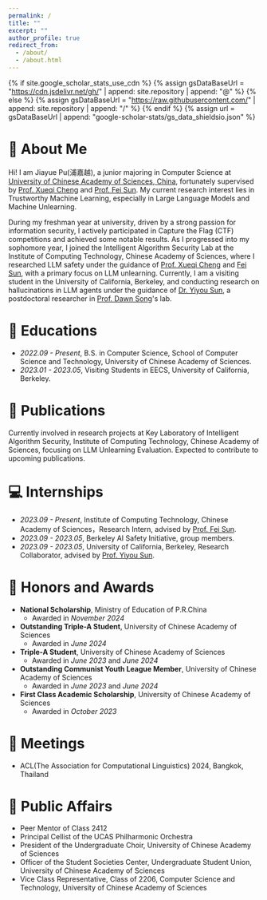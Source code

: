 ```yaml
---
permalink: /
title: ""
excerpt: ""
author_profile: true
redirect_from: 
  - /about/
  - /about.html
---
```


{% if site.google_scholar_stats_use_cdn %}
{% assign gsDataBaseUrl = "https://cdn.jsdelivr.net/gh/" | append: site.repository | append: "@" %}
{% else %}
{% assign gsDataBaseUrl = "https://raw.githubusercontent.com/" | append: site.repository | append: "/" %}
{% endif %}
{% assign url = gsDataBaseUrl | append: "google-scholar-stats/gs_data_shieldsio.json" %}

<span class='anchor' id='about-me'></span>


<!-- 
My research interest includes neural machine translation and computer vision. I have published more than 100 papers at the top international AI conferences with total <a href='https://scholar.google.com/citations?user=DhtAFkwAAAAJ'>google scholar citations <strong><span id='total_cit'>260000+</span></strong></a> (You can also use google scholar badge <a href='https://scholar.google.com/citations?user=DhtAFkwAAAAJ'><img src="https://img.shields.io/endpoint?url={{ url | url_encode }}&logo=Google%20Scholar&labelColor=f6f6f6&color=9cf&style=flat&label=citations"></a>).
-->

# 👋 About Me
Hi! I am Jiayue Pu(浦嘉越), a junior majoring in Computer Science at [University of Chinese Academy of Sciences, China](https://www.ucas.ac.cn/), fortunately supervised by [Prof. Xueqi Cheng](https://scholar.google.com/citations?user=hY8aLqAAAAAJ&hl=en) and [Prof. Fei Sun](http://ofey.me/). My current research interest lies in Trustworthy Machine Learning, especially in Large Language Models and Machine Unlearning.

During my freshman year at university, driven by a strong passion for information security, I actively participated in Capture the Flag (CTF) competitions and achieved some notable results. As I progressed into my sophomore year, I joined the Intelligent Algorithm Security Lab at the Institute of Computing Technology, Chinese Academy of Sciences, where I researched LLM safety under the guidance of [Prof. Xueqi Cheng](https://scholar.google.com/citations?user=hY8aLqAAAAAJ&hl=en) and [Fei Sun](http://ofey.me/), with a primary focus on LLM unlearning. Currently, I am a visiting student in the University of California, Berkeley, and conducting research on hallucinations in LLM agents under the guidance of [Dr. Yiyou Sun](https://sunyiyou.github.io/), a postdoctoral researcher in [Prof. Dawn Song](https://dawnsong.io/)'s lab.

# 📖 Educations
- *2022.09 - Present*, B.S. in Computer Science, School of Computer Science and Technology, University of Chinese Academy of Sciences.
- *2023.01 - 2023.05*, Visiting Students in EECS, University of California, Berkeley.
  
# 📝 Publications 
Currently involved in research projects at Key Laboratory of Intelligent Algorithm Security, Institute of Computing Technology, Chinese Academy of Sciences, focusing on LLM Unlearning Evaluation. Expected to contribute to upcoming publications.

<!--
<div class='paper-box'><div class='paper-box-image'><div><div class="badge">CVPR 2016</div><img src='images/500x300.png' alt="sym" width="100%"></div></div>
<div class='paper-box-text' markdown="1">

[Deep Residual Learning for Image Recognition](https://openaccess.thecvf.com/content_cvpr_2016/papers/He_Deep_Residual_Learning_CVPR_2016_paper.pdf)

**Kaiming He**, Xiangyu Zhang, Shaoqing Ren, Jian Sun

[**Project**](https://scholar.google.com/citations?view_op=view_citation&hl=zh-CN&user=DhtAFkwAAAAJ&citation_for_view=DhtAFkwAAAAJ:ALROH1vI_8AC) <strong><span class='show_paper_citations' data='DhtAFkwAAAAJ:ALROH1vI_8AC'></span></strong>
- Lorem ipsum dolor sit amet, consectetur adipiscing elit. Vivamus ornare aliquet ipsum, ac tempus justo dapibus sit amet. 
</div>
</div>

- [Lorem ipsum dolor sit amet, consectetur adipiscing elit. Vivamus ornare aliquet ipsum, ac tempus justo dapibus sit amet](https://github.com), A, B, C, **CVPR 2020**
-->

# 💻 Internships
- *2023.09 - Present*, Institute of Computing Technology, Chinese Academy of Sciences，Research Intern, advised by [Prof. Fei Sun](http://ofey.me/).
- *2023.09 - 2023.05*, Berkeley AI Safety Initiative, group members.
- *2023.09 - 2023.05*, University of California, Berkeley, Research Collaborator, advised by [Prof. Yiyou Sun](https://sunyiyou.github.io/).

# 🥇 Honors and Awards
- **National Scholarship**, Ministry of Education of P.R.China
  - Awarded in *November 2024*
- **Outstanding Triple-A Student**,  University of Chinese Academy of Sciences
  - Awarded in *June 2024*
- **Triple-A Student**, University of Chinese Academy of Sciences
  - Awarded in *June 2023* and *June 2024*
- **Outstanding Communist Youth League Member**, University of Chinese Academy of Sciences
  - Awarded in *June 2023* and *June 2024*
- **First Class Academic Scholarship**, University of Chinese Academy of Sciences
  - Awarded in *October 2023*


# 🤝 Meetings
- ACL(The Association for Computational Linguistics) 2024, Bangkok, Thailand
  
<!--
# 💬 Invited Talks
- *2021.06*, Lorem ipsum dolor sit amet, consectetur adipiscing elit. Vivamus ornare aliquet ipsum, ac tempus justo dapibus sit amet. 
- *2021.03*, Lorem ipsum dolor sit amet, consectetur adipiscing elit. Vivamus ornare aliquet ipsum, ac tempus justo dapibus sit amet.  \| [\[video\]](https://github.com/)
-->

# 👩 Public Affairs
- Peer Mentor of Class 2412
- Principal Cellist of the UCAS Philharmonic Orchestra
- President of the Undergraduate Choir, University of Chinese Academy of Sciences
- Officer of the Student Societies Center, Undergraduate Student Union, University of Chinese Academy of Sciences
- Vice Class Representative, Class of 2206, Computer Science and Technology, University of Chinese Academy of Sciences

